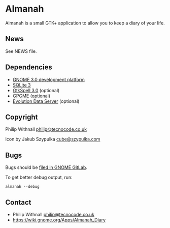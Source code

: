 Almanah
=======

Almanah is a small GTK+ application to allow you to keep a diary of your life.

News
---

See NEWS file.

Dependencies
---

 * [GNOME 3.0 development platform](http://www.gnome.org/)
 * [SQLite 3](http://sqlite.org/)
 * [GtkSpell 3.0](http://gtkspell.sourceforge.net/) (optional)
 * [GPGME](http://www.gnupg.org/gpgme.html) (optional)
 * [Evolution Data Server](https://wiki.gnome.org/Apps/Evolution) (optional)

Copyright
---

Philip Withnall <philip@tecnocode.co.uk>

Icon by Jakub Szypulka <cube@szypulka.com>

Bugs
---

Bugs should be [filed in GNOME GitLab](https://gitlab.gnome.org/GNOME/almanah/issues/new).

To get better debug output, run:
```
almanah --debug
```

Contact
---

 * Philip Withnall <philip@tecnocode.co.uk>
 * https://wiki.gnome.org/Apps/Almanah_Diary
